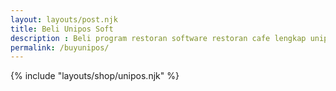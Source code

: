 ```yaml
---
layout: layouts/post.njk
title: Beli Unipos Soft
description : Beli program restoran software restoran cafe lengkap unipos
permalink: /buyunipos/
---
```


{% include "layouts/shop/unipos.njk" %}
